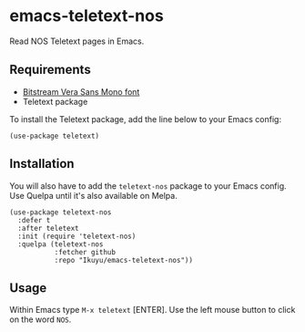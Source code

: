 
# emacs-teletext-nos

Read NOS Teletext pages in Emacs.

## Requirements

* [Bitstream Vera Sans Mono font](http://legionfonts.com/fonts/bitstream-vera-sans-mono)
* Teletext package

To install the Teletext package, add the line below to your Emacs config:

```elisp
(use-package teletext)
```

## Installation

You will also have to add the `teletext-nos` package to your Emacs config. Use Quelpa until it's also available on Melpa.

```elisp
(use-package teletext-nos
  :defer t
  :after teletext
  :init (require 'teletext-nos)
  :quelpa (teletext-nos
           :fetcher github
           :repo "Ikuyu/emacs-teletext-nos"))
```

## Usage

Within Emacs type `M-x teletext` [ENTER]. Use the left mouse button to click on the word `NOS`.
